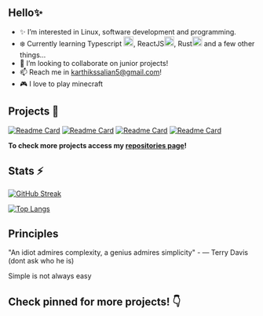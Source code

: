 
<!--
**Karthik-S-Salian/Karthik-S-Salian** is a ✨ _special_ ✨ repository because its `README.md` (this file) appears on your GitHub profile.

Here are some ideas to get you started:

- 🔭 I’m currently working on ...
- 🌱 I’m currently learning ...
- 👯 I’m looking to collaborate on ...
- 🤔 I’m looking for help with ...
- 💬 Ask me about ...
- 📫 How to reach me: ...
- 😄 Pronouns: ...
- ⚡ Fun fact: ...
-->

## Hello✨

- ✨ I’m interested in Linux, software development and programming.
- ❄️ Currently learning Typescript <img src="https://cdn.iconscout.com/icon/free/png-512/free-typescript-1174965.png?f=webp&w=256" width="20" height="20" />, ReactJS<img src="https://i.imgur.com/HjiP1xD.png" width="20" heigth="20">, Rust<img src="https://cdn.iconscout.com/icon/free/png-512/free-rust-458183.png?f=webp&w=256" width="20" heigth="20"> and a few other things... 
- 💠 I’m looking to collaborate on junior projects!
- 📫 Reach me in karthikssalian5@gmail.com!
- 🎮 I love to play minecraft
  
## Projects 💎

<a href="https://github.com/Karthik-S-Salian/bad-apple-terminal">![Readme Card](https://github-readme-stats.vercel.app/api/pin/?username=Karthik-S-Salian&repo=bad-apple-terminal&theme=aura)</a>
<a href="https://github.com/Karthik-S-Salian/dotfiles">![Readme Card](https://github-readme-stats.vercel.app/api/pin/?username=Karthik-S-Salian&repo=dotfiles&theme=aura)</a>
<a href="https://github.com/Karthik-S-Salian/firetools">![Readme Card](https://github-readme-stats.vercel.app/api/pin/?username=Karthik-S-Salian&repo=firetools&theme=aura)</a>
<a href="https://github.com/Karthik-S-Salian/nmamitloop">![Readme Card](https://github-readme-stats.vercel.app/api/pin/?username=Karthik-S-Salian&repo=nmamitloop&theme=aura)</a>

 **To check more projects access my [repositories page](https://github.com/Karthik-S-Salian?tab=repositories)!**

## Stats ⚡

[![GitHub Streak](https://streak-stats.demolab.com?user=Karthik-S-Salian&theme=tokyonight&date_format=j%20M%5B%20Y%5D&mode=weekly&card_width=600&card_height=214)](https://git.io/streak-stats)

[![Top Langs](https://github-readme-stats.vercel.app/api/top-langs/?username=Karthik-S-Salian&layout=compact&theme=tokyonight&langs_count=8)](https://github.com/anuraghazra/github-readme-stats)

## Principles

"An idiot admires complexity, a genius admires simplicity" - ― Terry Davis (dont ask who he is)

Simple is not always easy

## Check pinned for more projects! 👇